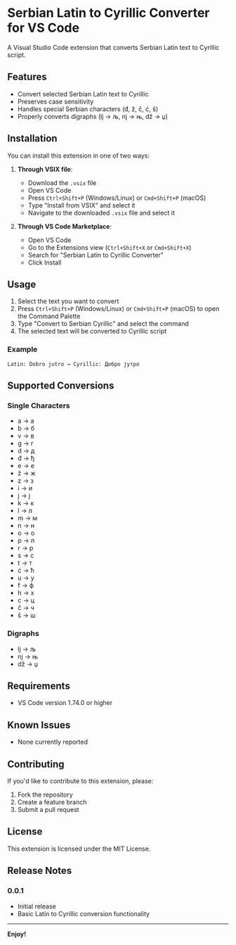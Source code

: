 # Serbian Latin to Cyrillic Converter for VS Code

A Visual Studio Code extension that converts Serbian Latin text to Cyrillic script.

## Features

- Convert selected Serbian Latin text to Cyrillic
- Preserves case sensitivity
- Handles special Serbian characters (đ, ž, č, ć, š)
- Properly converts digraphs (lj → љ, nj → њ, dž → џ)

## Installation

You can install this extension in one of two ways:

1. **Through VSIX file**:
   - Download the `.vsix` file
   - Open VS Code
   - Press `Ctrl+Shift+P` (Windows/Linux) or `Cmd+Shift+P` (macOS)
   - Type "Install from VSIX" and select it
   - Navigate to the downloaded `.vsix` file and select it

2. **Through VS Code Marketplace**:
   - Open VS Code
   - Go to the Extensions view (`Ctrl+Shift+X` or `Cmd+Shift+X`)
   - Search for "Serbian Latin to Cyrillic Converter"
   - Click Install

## Usage

1. Select the text you want to convert
2. Press `Ctrl+Shift+P` (Windows/Linux) or `Cmd+Shift+P` (macOS) to open the Command Palette
3. Type "Convert to Serbian Cyrillic" and select the command
4. The selected text will be converted to Cyrillic script

### Example

```
Latin: Dobro jutro → Cyrillic: Добро јутро
```

## Supported Conversions

### Single Characters
- a → а
- b → б
- v → в
- g → г
- d → д
- đ → ђ
- e → е
- ž → ж
- z → з
- i → и
- j → ј
- k → к
- l → л
- m → м
- n → н
- o → о
- p → п
- r → р
- s → с
- t → т
- ć → ћ
- u → у
- f → ф
- h → х
- c → ц
- č → ч
- š → ш

### Digraphs
- lj → љ
- nj → њ
- dž → џ

## Requirements

- VS Code version 1.74.0 or higher

## Known Issues

- None currently reported

## Contributing

If you'd like to contribute to this extension, please:
1. Fork the repository
2. Create a feature branch
3. Submit a pull request

## License

This extension is licensed under the MIT License.

## Release Notes

### 0.0.1
- Initial release
- Basic Latin to Cyrillic conversion functionality

---

**Enjoy!**